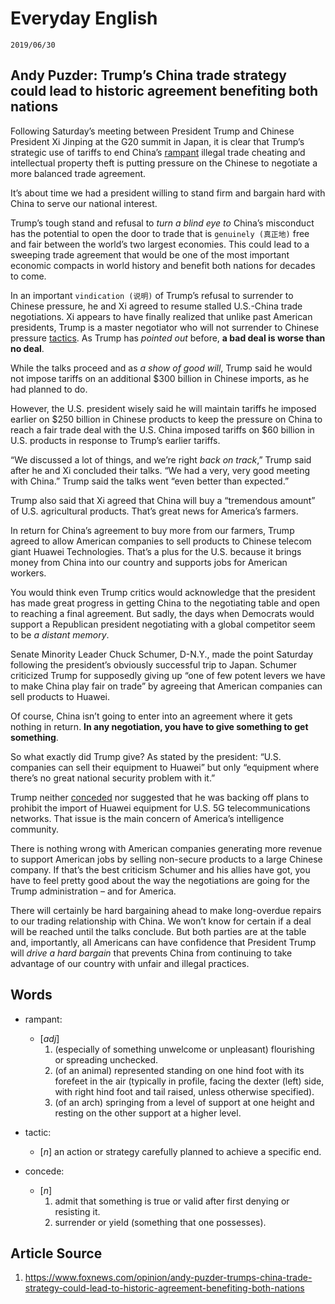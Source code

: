 Everyday English
===

`2019/06/30`

Andy Puzder: Trump’s China trade strategy could lead to historic agreement benefiting both nations
---

Following Saturday’s meeting between President Trump and Chinese President Xi Jinping at the G20 summit in Japan, it is clear that Trump’s strategic use of tariffs to end China’s [rampant](#rampant) illegal trade cheating and intellectual property theft is putting pressure on the Chinese to negotiate a more balanced trade agreement.

It’s about time we had a president willing to stand firm and bargain hard with China to serve our national interest.

Trump’s tough stand and refusal to *turn a blind eye to* China’s misconduct has the potential to open the door to trade that is `genuinely (真正地)` free and fair between the world’s two largest economies. This could lead to a sweeping trade agreement that would be one of the most important economic compacts in world history and benefit both nations for decades to come.

In an important `vindication (说明)` of Trump’s refusal to surrender to Chinese pressure, he and Xi agreed to resume stalled U.S.-China trade negotiations. Xi appears to have finally realized that unlike past American presidents, Trump is a master negotiator who will not surrender to Chinese pressure [tactics](#tactic). As Trump has *pointed out* before, **a bad deal is worse than no deal**.

While the talks proceed and as *a show of good will*, Trump said he would not impose tariffs on an additional $300 billion in Chinese imports, as he had planned to do.

However, the U.S. president wisely said he will maintain tariffs he imposed earlier on $250 billion in Chinese products to keep the pressure on China to reach a fair trade deal with the U.S.  China imposed tariffs on $60 billion in U.S. products in response to Trump’s earlier tariffs.

“We discussed a lot of things, and we’re right *back on track*,” Trump said after he and Xi concluded their talks. “We had a very, very good meeting with China.” Trump said the talks went “even better than expected.”

Trump also said that Xi agreed that China will buy a “tremendous amount” of U.S. agricultural products. That’s great news for America’s farmers.

In return for China’s agreement to buy more from our farmers, Trump agreed to allow American companies to sell products to Chinese telecom giant Huawei Technologies. That’s a plus for the U.S. because it brings money from China into our country and supports jobs for American workers.

You would think even Trump critics would acknowledge that the president has made great progress in getting China to the negotiating table and open to reaching a final agreement. But sadly, the days when Democrats would support a Republican president negotiating with a global competitor seem to be *a distant memory*.

Senate Minority Leader Chuck Schumer, D-N.Y., made the point Saturday following the president’s obviously successful trip to Japan. Schumer criticized Trump for supposedly giving up “one of few potent levers we have to make China play fair on trade” by agreeing that American companies can sell products to Huawei.

Of course, China isn’t going to enter into an agreement where it gets nothing in return. **In any negotiation, you have to give something to get something**.

So what exactly did Trump give?  As stated by the president: “U.S. companies can sell their equipment to Huawei” but only “equipment where there’s no great national security problem with it.”

Trump neither [conceded](#concede) nor suggested that he was backing off plans to prohibit the import of Huawei equipment for U.S. 5G telecommunications networks. That issue is the main concern of America’s intelligence community.

There is nothing wrong with American companies generating more revenue to support American jobs by selling non-secure products to a large Chinese company. If that’s the best criticism Schumer and his allies have got, you have to feel pretty good about the way the negotiations are going for the Trump administration – and for America.

There will certainly be hard bargaining ahead to make long-overdue repairs to our trading relationship with China. We won’t know for certain if a deal will be reached until the talks conclude. But both parties are at the table and, importantly, all Americans can have confidence that President Trump will *drive a hard bargain* that prevents China from continuing to take advantage of our country with unfair and illegal practices.

Words
---

* <span id='rampant'>rampant</span>:
  * [_adj_]
    1. (especially of something unwelcome or unpleasant) flourishing or spreading unchecked.
    1. (of an animal) represented standing on one hind foot with its forefeet in the air (typically in profile, facing the dexter (left) side, with right hind foot and tail raised, unless otherwise specified).
    1. (of an arch) springing from a level of support at one height and resting on the other support at a higher level.

* <span id='tactic'>tactic</span>:
  * [_n_] an action or strategy carefully planned to achieve a specific end.

* <span id='concede'>concede</span>:
  * [_n_]
    1. admit that something is true or valid after first denying or resisting it.
    1. surrender or yield (something that one possesses).

Article Source
---

1. <https://www.foxnews.com/opinion/andy-puzder-trumps-china-trade-strategy-could-lead-to-historic-agreement-benefiting-both-nations>
